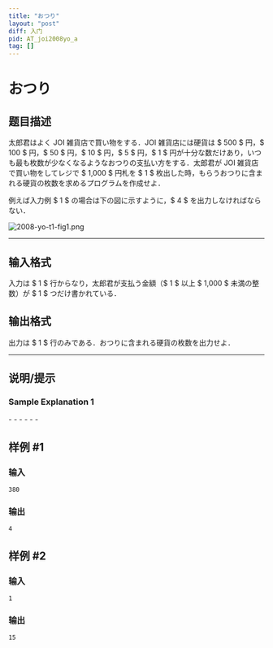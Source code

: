 ```yaml
---
title: "おつり"
layout: "post"
diff: 入门
pid: AT_joi2008yo_a
tag: []
---
```


# おつり

## 题目描述

[problemUrl]: https://atcoder.jp/contests/joi2008yo/tasks/joi2008yo_a

太郎君はよく JOI 雑貨店で買い物をする．JOI 雑貨店には硬貨は $ 500 $ 円，$ 100 $ 円，$ 50 $ 円，$ 10 $ 円，$ 5 $ 円，$ 1 $ 円が十分な数だけあり，いつも最も枚数が少なくなるようなおつりの支払い方をする．太郎君が JOI 雑貨店で買い物をしてレジで $ 1\,000 $ 円札を $ 1 $ 枚出した時，もらうおつりに含まれる硬貨の枚数を求めるプログラムを作成せよ．

例えば入力例 $ 1 $ の場合は下の図に示すように，$ 4 $ を出力しなければならない．

![2008-yo-t1-fig1.png](https://cdn.luogu.com.cn/upload/vjudge_pic/AT_joi2008yo_a/c47e71f78df988adefd10395fc81ac52c2c603c4.png)

- - - - - -

## 输入格式

入力は $ 1 $ 行からなり，太郎君が支払う金額（$ 1 $ 以上 $ 1\,000 $ 未満の整数）が $ 1 $ つだけ書かれている．

## 输出格式

出力は $ 1 $ 行のみである．おつりに含まれる硬貨の枚数を出力せよ．

- - - - - -

## 说明/提示

### Sample Explanation 1

\- - - - - -

## 样例 #1

### 输入

```
380
```

### 输出

```
4
```

## 样例 #2

### 输入

```
1
```

### 输出

```
15
```

